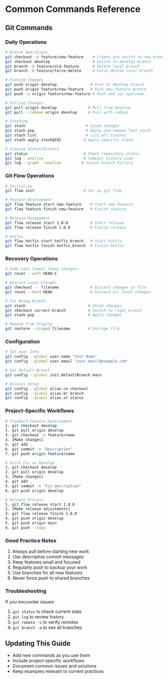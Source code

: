 # Common Commands Reference

## Git Commands

### Daily Operations
```bash
# Branch Operations
git checkout -b feature/new-feature    # Create and switch to new branch
git checkout develop                   # Switch to develop branch
git branch -d feature/old-feature      # Delete local branch
git branch -D feature/force-delete     # Force delete local branch

# Pushing Changes
git push origin develop               # Push to develop branch
git push origin feature/new-feature   # Push new feature branch
git push -u origin feature/new-feature # Push and set upstream

# Pulling Changes
git pull origin develop              # Pull from develop
git pull --rebase origin develop     # Pull with rebase

# Stashing
git stash                           # Stash changes
git stash pop                       # Apply and remove last stash
git stash list                      # List all stashes
git stash apply stash@{0}          # Apply specific stash

# Viewing Status/History
git status                         # Check repository status
git log --oneline                  # Compact history view
git log --graph --oneline         # Visual branch history
```

### Git Flow Operations
```bash
# Initialize
git flow init                      # Set up git flow

# Feature Development
git flow feature start new-feature    # Start new feature
git flow feature finish new-feature   # Finish feature

# Release Management
git flow release start 1.0.0          # Start release
git flow release finish 1.0.0         # Finish release

# Hotfix
git flow hotfix start hotfix_branch   # Start hotfix
git flow hotfix finish hotfix_branch  # Finish hotfix
```

### Recovery Operations
```bash
# Undo Last Commit (keep changes)
git reset --soft HEAD~1

# Discard Local Changes
git checkout -- filename              # Discard changes in file
git reset --hard HEAD                 # Discard all local changes

# Fix Wrong Branch
git stash                            # Stash changes
git checkout correct-branch          # Switch to right branch
git stash pop                        # Apply changes

# Remove from Staging
git restore --staged filename        # Unstage file
```

### Configuration
```bash
# Set User Info
git config --global user.name "Your Name"
git config --global user.email "your.email@example.com"

# Set Default Branch
git config --global init.defaultBranch main

# Aliases Setup
git config --global alias.co checkout
git config --global alias.br branch
git config --global alias.st status
```

### Project-Specific Workflows
```bash
# Standard Feature Development
1. git checkout develop
2. git pull origin develop
3. git checkout -b feature/name
4. [Make changes]
5. git add .
6. git commit -m "Description"
7. git push origin feature/name

# Quick Fix on Develop
1. git checkout develop
2. git pull origin develop
3. [Make changes]
4. git add .
5. git commit -m "Fix description"
6. git push origin develop

# Release Process
1. git flow release start 1.0.0
2. [Make release adjustments]
3. git flow release finish 1.0.0
4. git push origin develop
5. git push origin main
6. git push --tags
```

### Good Practice Notes
1. Always pull before starting new work
2. Use descriptive commit messages
3. Keep features small and focused
4. Regularly push to backup your work
5. Use branches for all new features
6. Never force push to shared branches

### Troubleshooting
If you encounter issues:
1. `git status` to check current state
2. `git log` to review history
3. `git remote -v` to verify remotes
4. `git branch -a` to see all branches

## Updating This Guide
- Add new commands as you use them
- Include project-specific workflows
- Document common issues and solutions
- Keep examples relevant to current practices
